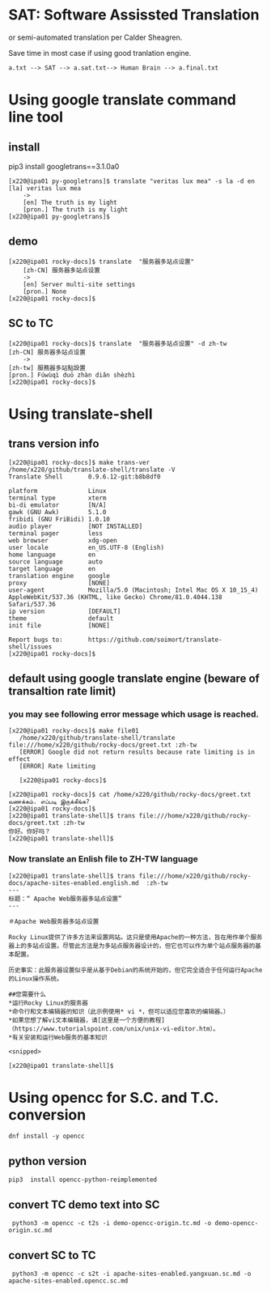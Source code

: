 # SAT: Software Assissted Translation

or semi-automated translation per Calder Sheagren.


Save time in most case if using good tranlation engine.

```
a.txt --> SAT --> a.sat.txt--> Human Brain --> a.final.txt

```


# Using google translate command line tool

## install
pip3 install googletrans==3.1.0a0

```
[x220@ipa01 py-googletrans]$ translate "veritas lux mea" -s la -d en
[la] veritas lux mea
    ->
    [en] The truth is my light
    [pron.] The truth is my light
[x220@ipa01 py-googletrans]$
```

## demo

```
[x220@ipa01 rocky-docs]$ translate  "服务器多站点设置"
    [zh-CN] 服务器多站点设置
    ->
    [en] Server multi-site settings
    [pron.] None
[x220@ipa01 rocky-docs]$
```

## SC to TC

```
[x220@ipa01 rocky-docs]$ translate  "服务器多站点设置" -d zh-tw
[zh-CN] 服务器多站点设置
    ->
[zh-tw] 服務器多站點設置
[pron.] Fúwùqì duō zhàn diǎn shèzhì
[x220@ipa01 rocky-docs]$ 
```


# Using translate-shell

## trans version info
```
[x220@ipa01 rocky-docs]$ make trans-ver
/home/x220/github/translate-shell/translate -V
Translate Shell       0.9.6.12-git:b8b8df0

platform              Linux
terminal type         xterm
bi-di emulator        [N/A]
gawk (GNU Awk)        5.1.0
fribidi (GNU FriBidi) 1.0.10
audio player          [NOT INSTALLED]
terminal pager        less
web browser           xdg-open
user locale           en_US.UTF-8 (English)
home language         en
source language       auto
target language       en
translation engine    google
proxy                 [NONE]
user-agent            Mozilla/5.0 (Macintosh; Intel Mac OS X 10_15_4) AppleWebKit/537.36 (KHTML, like Gecko) Chrome/81.0.4044.138 Safari/537.36
ip version            [DEFAULT]
theme                 default
init file             [NONE]

Report bugs to:       https://github.com/soimort/translate-shell/issues
[x220@ipa01 rocky-docs]$ 
```

## default using google translate engine (beware of transaltion rate limit)

### you may see following error message which usage is reached.
```
[x220@ipa01 rocky-docs]$ make file01
   /home/x220/github/translate-shell/translate file:///home/x220/github/rocky-docs/greet.txt :zh-tw
   [ERROR] Google did not return results because rate limiting is in effect
   [ERROR] Rate limiting

   [x220@ipa01 rocky-docs]$
```

```
[x220@ipa01 rocky-docs]$ cat /home/x220/github/rocky-docs/greet.txt
வணக்கம். எப்படி இருக்கீங்க?
[x220@ipa01 rocky-docs]$
[x220@ipa01 translate-shell]$ trans file:///home/x220/github/rocky-docs/greet.txt :zh-tw
你好。你好吗？
[x220@ipa01 translate-shell]$
```

### Now translate an Enlish file to ZH-TW language

```
[x220@ipa01 translate-shell]$ trans file:///home/x220/github/rocky-docs/apache-sites-enabled.english.md  :zh-tw
---
标题：“ Apache Web服务器多站点设置”
---

＃Apache Web服务器多站点设置

Rocky Linux提供了许多方法来设置网站。这只是使用Apache的一种方法，旨在用作单个服务器上的多站点设置。尽管此方法是为多站点服务器设计的，但它也可以作为单个站点服务器的基本配置。

历史事实：此服务器设置似乎是从基于Debian的系统开始的，但它完全适合于任何运行Apache的Linux操作系统。

##您需要什么
*运行Rocky Linux的服务器
*命令行和文本编辑器的知识（此示例使用* vi *，但可以适应您喜欢的编辑器。）
*如果您想了解vi文本编辑器，请[这里是一个方便的教程]（https://www.tutorialspoint.com/unix/unix-vi-editor.htm）。
*有关安装和运行Web服务的基本知识

<snipped>

[x220@ipa01 translate-shell]$

```

# Using opencc for S.C. and T.C. conversion

```
dnf install -y opencc
```

## python version

```
pip3  install opencc-python-reimplemented
```

## convert TC demo text into SC

```
 python3 -m opencc -c t2s -i demo-opencc-origin.tc.md -o demo-opencc-origin.sc.md
```

## convert SC to TC

```
 python3 -m opencc -c s2t -i apache-sites-enabled.yangxuan.sc.md -o apache-sites-enabled.opencc.sc.md
```
